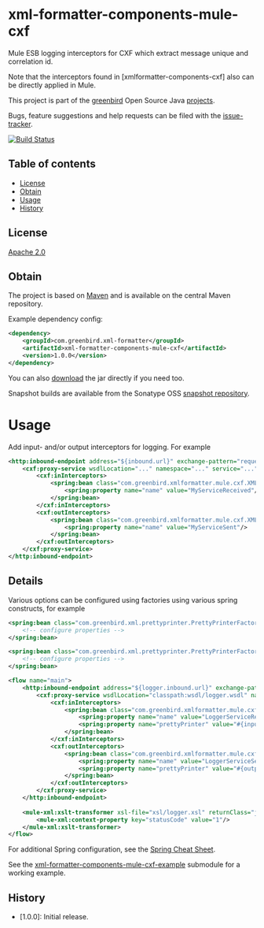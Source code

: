 # xml-formatter-components-mule-cxf
Mule ESB logging interceptors for CXF which extract message unique and correlation id. 

Note that the interceptors found in [xmlformatter-components-cxf] also can be directly applied in Mule.

This project is part of the [greenbird] Open Source Java [projects].

Bugs, feature suggestions and help requests can be filed with the [issue-tracker].

[![Build Status][build-badge]][build-link]

## Table of contents
- [License](#license)
- [Obtain](#obtain)
- [Usage](#usage)
- [History](#history)

## License
[Apache 2.0]

## Obtain
The project is based on [Maven] and is available on the central Maven repository.

Example dependency config:

```xml
<dependency>
    <groupId>com.greenbird.xml-formatter</groupId>
    <artifactId>xml-formatter-components-mule-cxf</artifactId>
    <version>1.0.0</version>
</dependency>
```

You can also [download] the jar directly if you need too.

Snapshot builds are available from the Sonatype OSS [snapshot repository].
# Usage
Add input- and/or output interceptors for logging. For example

```xml
<http:inbound-endpoint address="${inbound.url}" exchange-pattern="request-response">
    <cxf:proxy-service wsdlLocation="..." namespace="..." service="...">
        <cxf:inInterceptors>
            <spring:bean class="com.greenbird.xmlformatter.mule.cxf.XMLLoggingInInterceptor">
                <spring:property name="name" value="MyServiceReceived"/>
            </spring:bean>
        </cxf:inInterceptors>
        <cxf:outInterceptors>
            <spring:bean class="com.greenbird.xmlformatter.mule.cxf.XMLLoggingOutInterceptor">
                <spring:property name="name" value="MyServiceSent"/>
            </spring:bean>
        </cxf:outInterceptors>
    </cxf:proxy-service>
</http:inbound-endpoint>
```
                
## Details
Various options can be configured using factories using various spring constructs, for example

```xml
<spring:bean class="com.greenbird.xml.prettyprinter.PrettyPrinterFactory" name="inputPrettyPrinterFactory">
	<!-- configure properties -->
</spring:bean>    	

<spring:bean class="com.greenbird.xml.prettyprinter.PrettyPrinterFactory" name="outputPrettyPrinterFactory">
	<!-- configure properties -->
</spring:bean>    	

<flow name="main">
	<http:inbound-endpoint address="${logger.inbound.url}" exchange-pattern="request-response">
        <cxf:proxy-service wsdlLocation="classpath:wsdl/logger.wsdl" namespace="http://xmlns.greenbird.com/schema/logger" service="LoggerService">
            <cxf:inInterceptors>
                <spring:bean class="com.greenbird.xmlformatter.mule.cxf.XMLLoggingInInterceptor">
                    <spring:property name="name" value="LoggerServiceReceived"/>
                    <spring:property name="prettyPrinter" value="#{inputPrettyPrinterFactory.newPrettyPrinter()}"/>
                </spring:bean>
            </cxf:inInterceptors>
            <cxf:outInterceptors>
                <spring:bean class="com.greenbird.xmlformatter.mule.cxf.XMLLoggingOutInterceptor">
                    <spring:property name="name" value="LoggerServiceSent"/>
                    <spring:property name="prettyPrinter" value="#{outputPrettyPrinterFactory.newPrettyPrinter()}"/>
                </spring:bean>
            </cxf:outInterceptors>
        </cxf:proxy-service>
	</http:inbound-endpoint>
	
	<mule-xml:xslt-transformer xsl-file="xsl/logger.xsl" returnClass="java.lang.String">
		<mule-xml:context-property key="statusCode" value="1"/>
	</mule-xml:xslt-transformer>
</flow>
```

For additional Spring configuration, see the [Spring Cheat Sheet].

See the [xml-formatter-components-mule-cxf-example] submodule for a working example.
## History
- [1.0.0]: Initial release.


[greenbird]:           http://greenbird.com/
[issue-tracker]:       https://github.com/greenbird/xml-formatter-components/issues
[Apache 2.0]:          http://www.apache.org/licenses/LICENSE-2.0.html
[projects]:            http://greenbird.github.io/
[Maven]:               http://maven.apache.org/
[download]:            http://search.maven.org/#search|ga|1|xml-formatter-components
[build-badge]:         https://build.greenbird.com/job/xml-formatter-components/badge/icon
[build-link]:          https://build.greenbird.com/job/xml-formatter-components/
[snapshot repository]: https://oss.sonatype.org/content/repositories/snapshots/com/greenbird/xml-formatter-components
[xml-formatter-components-mule-cxf-example]: https://github.com/greenbird/xml-formatter-components/mule-cxf-example
[xml-formatter-components-cxf]: https://github.com/greenbird/xml-formatter-components/cxf
[Spring Cheat Sheet]:  ./../spring.cheat.sheet.md
